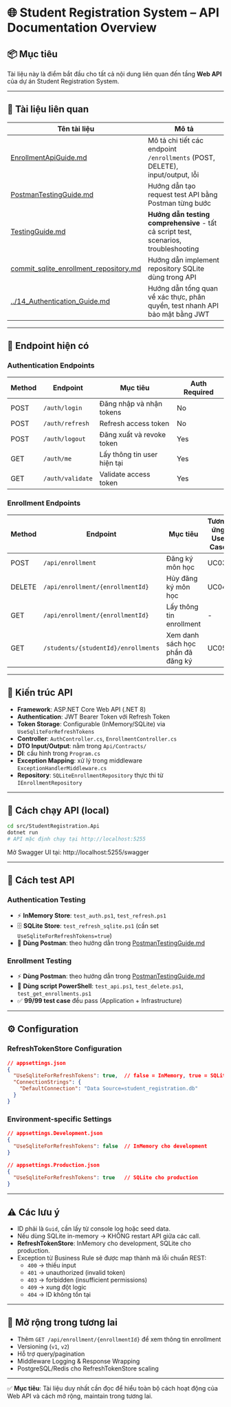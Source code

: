 # 🌐 Student Registration System – API Documentation Overview

## 📦 Mục tiêu

Tài liệu này là điểm bắt đầu cho tất cả nội dung liên quan đến tầng **Web API** của dự án Student Registration System.

---

## 📁 Tài liệu liên quan

| Tên tài liệu                      | Mô tả                                                                 |
|----------------------------------|----------------------------------------------------------------------|
| [EnrollmentApiGuide.md](EnrollmentApiGuide.md) | Mô tả chi tiết các endpoint `/enrollments` (POST, DELETE), input/output, lỗi |
| [PostmanTestingGuide.md](PostmanTestingGuide.md) | Hướng dẫn tạo request test API bằng Postman từng bước               |
| [TestingGuide.md](TestingGuide.md) | **Hướng dẫn testing comprehensive** - tất cả script test, scenarios, troubleshooting |
| [commit_sqlite_enrollment_repository.md](../commit_sqlite_enrollment_repository.md) | Hướng dẫn implement repository SQLite dùng trong API                |
| [../14_Authentication_Guide.md](../14_Authentication_Guide.md) | Hướng dẫn tổng quan về xác thực, phân quyền, test nhanh API bảo mật bằng JWT |

---

## 🔧 Endpoint hiện có

### Authentication Endpoints
| Method | Endpoint                     | Mục tiêu                     | Auth Required |
|--------|------------------------------|------------------------------|---------------|
| POST   | `/auth/login`                | Đăng nhập và nhận tokens     | No            |
| POST   | `/auth/refresh`              | Refresh access token         | No            |
| POST   | `/auth/logout`               | Đăng xuất và revoke token    | Yes           |
| GET    | `/auth/me`                   | Lấy thông tin user hiện tại  | Yes           |
| GET    | `/auth/validate`             | Validate access token        | Yes           |

### Enrollment Endpoints
| Method | Endpoint                     | Mục tiêu                     | Tương ứng Use Case |
|--------|------------------------------|------------------------------|---------------------|
| POST   | `/api/enrollment`            | Đăng ký môn học              | UC03                |
| DELETE | `/api/enrollment/{enrollmentId}`| Hủy đăng ký môn học          | UC04                |
| GET    | `/api/enrollment/{enrollmentId}`| Lấy thông tin enrollment     | -                   |
| GET    | `/students/{studentId}/enrollments`| Xem danh sách học phần đã đăng ký | UC05        |

---

## 🧠 Kiến trúc API

- **Framework**: ASP.NET Core Web API (.NET 8)
- **Authentication**: JWT Bearer Token với Refresh Token
- **Token Storage**: Configurable (InMemory/SQLite) via `UseSqliteForRefreshTokens`
- **Controller**: `AuthController.cs`, `EnrollmentController.cs`
- **DTO Input/Output**: nằm trong `Api/Contracts/`
- **DI**: cấu hình trong `Program.cs`
- **Exception Mapping**: xử lý trong middleware `ExceptionHandlerMiddleware.cs`
- **Repository**: `SQLiteEnrollmentRepository` thực thi từ `IEnrollmentRepository`

---

## 🚀 Cách chạy API (local)

```bash
cd src/StudentRegistration.Api
dotnet run
# API mặc định chạy tại http://localhost:5255
```

Mở Swagger UI tại: http://localhost:5255/swagger

---

## 🧪 Cách test API

### Authentication Testing
- ⚡ **InMemory Store**: `test_auth.ps1`, `test_refresh.ps1`
- 🗄️ **SQLite Store**: `test_refresh_sqlite.ps1` (cần set `UseSqliteForRefreshTokens=true`)
- 🧪 **Dùng Postman**: theo hướng dẫn trong [PostmanTestingGuide.md](PostmanTestingGuide.md)

### Enrollment Testing
- ⚡ **Dùng Postman**: theo hướng dẫn trong [PostmanTestingGuide.md](PostmanTestingGuide.md)
- 🧪 **Dùng script PowerShell**: `test_api.ps1`, `test_delete.ps1`, `test_get_enrollments.ps1`
- ✅ **99/99 test case** đều pass (Application + Infrastructure)

---

## ⚙️ Configuration

### RefreshTokenStore Configuration
```json
// appsettings.json
{
  "UseSqliteForRefreshTokens": true,  // false = InMemory, true = SQLite
  "ConnectionStrings": {
    "DefaultConnection": "Data Source=student_registration.db"
  }
}
```

### Environment-specific Settings
```json
// appsettings.Development.json
{
  "UseSqliteForRefreshTokens": false  // InMemory cho development
}

// appsettings.Production.json
{
  "UseSqliteForRefreshTokens": true   // SQLite cho production
}
```

---

## ⚠️ Các lưu ý

- ID phải là `Guid`, cần lấy từ console log hoặc seed data.
- Nếu dùng SQLite in-memory → KHÔNG restart API giữa các call.
- **RefreshTokenStore**: InMemory cho development, SQLite cho production.
- Exception từ Business Rule sẽ được map thành mã lỗi chuẩn REST:
  - `400` → thiếu input
  - `401` → unauthorized (invalid token)
  - `403` → forbidden (insufficient permissions)
  - `409` → xung đột logic
  - `404` → ID không tồn tại

---

## 📌 Mở rộng trong tương lai

- Thêm `GET /api/enrollment/{enrollmentId}` để xem thông tin enrollment
- Versioning (`v1`, `v2`)
- Hỗ trợ query/pagination
- Middleware Logging & Response Wrapping
- PostgreSQL/Redis cho RefreshTokenStore scaling

---

✅ **Mục tiêu**: Tài liệu duy nhất cần đọc để hiểu toàn bộ cách hoạt động của Web API và cách mở rộng, maintain trong tương lai. 